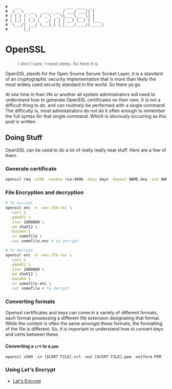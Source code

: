```text
#   ___                   ____ ____  _
#  / _ \ _ __   ___ _ __ / ___/ ___|| |
# | | | | '_ \ / _ \ '_ \\___ \___ \| |
# | |_| | |_) |  __/ | | |___) |__) | |___
#  \___/| .__/ \___|_| |_|____/____/|_____|
#       |_|
```

OpenSSL
=======

> I don't care, I need sleep. So here it is.

OpenSSL stands for the Open Source Secure Socket Layer, it is a standard of an cryptographic security implementation that is more than likely the most widely used security standard in the world. So there ya go.

At one time in their life or another all system administrators will need to understand how to generate OpenSSL certificates on their own. It is not a difficult thing to do, and can routinely be performed with a single command.
The difficulty is, most administrators do not do it often enough to remember the full syntax for that single command. Which is obviously occurring as this post is written.

Doing Stuff
-----------

OpenSSL can be used to do a lot of really really neat stuff. Here are a few of them.

### Generate certificate

```bash
openssl req -x509 -newkey rsa:4096 -days days -keyout NAME.key -out NAME.pem
```

### File Encryption and decryption

```bash
# To encrypt
openssl enc -e -aes-256-cbc \
  -salt \
  -pbkdf2 \
  -iter 1000000 \
  -md sha512 \
  -base64 \
  -in somefile \
  -out somefile.enc # to encrypt

# To decrypt.
openssl enc -d -aes-256-cbc \
  -salt \
  -pbkdf2 \
  -iter 1000000 \
  -md sha512 \
  -base64 \
  -in somefile.enc \
  -out somefile # to decrypt
```

### Converting formats

Openssl certificates and keys can come in a variety of different formats, each format possessing a different
file extension designating that format. While the content is often the same amongst these formats, the
formatting of the file is different. So, it is important to understand how to convert keys and certs between
these.

#### Converting a `crt` to a `pem`

`openssl x509 -in [$CERT FILE].crt -out [$CERT FILE].pem -outform PEM`

### Using Let's Encrypt

- [Let's Encrypt](lets_encrypt)


